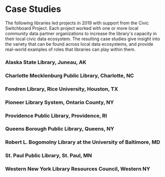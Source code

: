 # Case Studies

The following libraries led projects in 2019 with support from the Civic Switchboard Project. Each project worked with one or more local community data partner organizations to increase the library's capacity in their local civic data ecosystem. The resulting case studies give insight into the variety that can be found across local data ecosystems, and provide real-world examples of roles that libraries can play within them.

### **Alaska State Library, Juneau, AK**

### **Charlotte Mecklenburg Public Library, Charlotte, NC**

### Fondren Library,  Rice University, Houston, TX

### Pioneer Library System, Ontario County, NY

### Providence Public Library, Providence, RI

### Queens Borough Public Library, Queens, NY

### Robert L. Bogomolny Library at the University of Baltimore, MD

### St. Paul Public Library, St. Paul, MN

### Western New York Library Resources Council, Western NY





